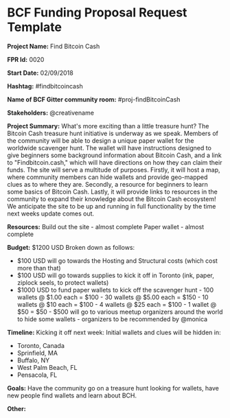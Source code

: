 
# BCF Funding Proposal Request Template

**Project Name:**
Find Bitcoin Cash

**FPR Id:**
0020

**Start Date:**
02/09/2018

**Hashtag:**
#findbitcoincash

**Name of BCF Gitter community room:**
#proj-findBitcoinCash

**Stakeholders:**
@creativename

**Project Summary:**
What&#39;s more exciting than a little treasure hunt? The Bitcoin Cash treasure hunt initiative is underway as we speak. Members of the community will be able to design a unique paper wallet for the worldwide scavenger hunt. The wallet will have instructions designed to give beginners some background information about Bitcoin Cash, and a link to &quot;Findbitcoin.cash,&quot; which will have directions on how they can claim their funds. The site will serve a multitude of purposes. Firstly, it will host a map, where community members can hide wallets and provide geo-mapped clues as to where they are. Secondly, a resource for beginners to learn some basics of Bitcoin Cash. Lastly, it will provide links to resources in the community to expand their knowledge about the Bitcoin Cash ecosystem! We anticipate the site to be up and running in full functionality by the time next weeks update comes out.

**Resources:**
Build out the site - almost complete
Paper wallet - almost complete

**Budget:**
$1200 USD Broken down as follows:
- $100 USD will go towards the Hosting and Structural costs (which cost more than that)
- $100 USD will go towards supplies to kick it off in Toronto (ink, paper, ziplock seels, to protect wallets)
- $1000 USD to fund paper wallets to kick off the scavenger hunt
        - 100 wallets @ $1.00 each = $100
        - 30 wallets @ $5.00 each = $150
        - 10 wallets @ $10 each = $100
        - 4 wallets @ $25 each = $100
        - 1 wallet @ $50 = $50
        - $500 will go to various meetup organizers around the world to hide some wallets - organizers to be recommended by @monica


**Timeline:**
Kicking it off next week:
Initial wallets and clues will be hidden in: 
- Toronto, Canada
- Sprinfield, MA
- Buffalo, NY  
- West Palm Beach, FL
- Pensacola, FL

**Goals:**
Have the community go on a treasure hunt looking for wallets, have new people find wallets and learn about BCH. 

**Other:**

